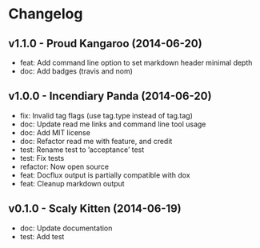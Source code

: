Changelog
=========

v1.1.0 - Proud Kangaroo (2014-06-20) 
----------------------------------------------------------------------

  - feat: Add command line option to set markdown header minimal depth
  - doc: Add badges (travis and nom)


v1.0.0 - Incendiary Panda (2014-06-20) 
----------------------------------------------------------------------

  - fix: Invalid tag flags (use tag.type instead of tag.tag)
  - doc: Update read me links and command line tool usage
  - doc: Add MIT license
  - doc: Refactor read me with feature, and credit
  - test: Rename test to ’acceptance’ test
  - test: Fix tests
  - refactor: Now open source
  - feat: Docflux output is partially compatible with dox
  - feat: Cleanup markdown output


v0.1.0 - Scaly Kitten (2014-06-19) 
----------------------------------------------------------------------

  - doc: Update documentation
  - test: Add test


